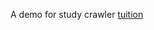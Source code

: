 A demo for study crawler [tuition](http://code.tutsplus.com/tutorials/how-to-scrape-web-pages-with-nodejs-and-jquery--net-22478)